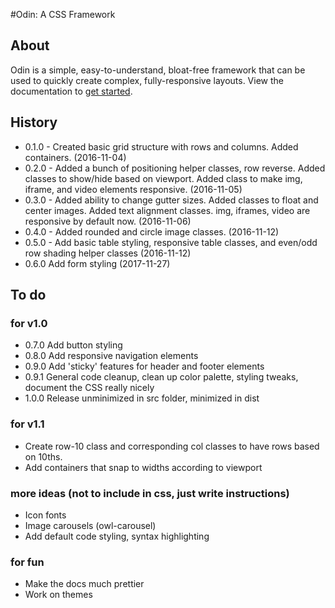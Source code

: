 #Odin: A CSS Framework

## About

Odin is a simple, easy-to-understand, bloat-free framework that can be used to quickly create complex, fully-responsive layouts. View the documentation to [get started](http://joncoop.github.io/odin/).

## History

- 0.1.0 - Created basic grid structure with rows and columns. Added containers. (2016-11-04)
- 0.2.0 - Added a bunch of positioning helper classes, row reverse. Added classes to show/hide based on viewport. Added class to make img, iframe, and video elements responsive. (2016-11-05)
- 0.3.0 - Added ability to change gutter sizes. Added classes to float and center images. Added text alignment classes. img, iframes, video are responsive by default now. (2016-11-06)
- 0.4.0 - Added rounded and circle image classes. (2016-11-12)
- 0.5.0 - Add basic table styling, responsive table classes, and even/odd row shading helper classes (2016-11-12)
- 0.6.0 Add form styling (2017-11-27)

## To do

### for v1.0
- 0.7.0 Add button styling
- 0.8.0 Add responsive navigation elements
- 0.9.0 Add 'sticky' features for header and footer elements
- 0.9.1 General code cleanup, clean up color palette, styling tweaks, document the CSS really nicely
- 1.0.0 Release unminimized in src folder, minimized in dist

### for v1.1
- Create row-10 class and corresponding col classes to have rows based on 10ths.
- Add containers that snap to widths according to viewport

### more ideas (not to include in css, just write instructions)
- Icon fonts
- Image carousels (owl-carousel)
- Add default code styling, syntax highlighting

### for fun
- Make the docs much prettier
- Work on themes
